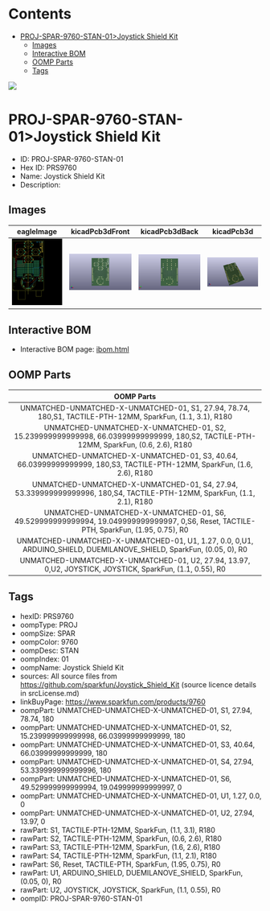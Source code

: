 



Contents
========

* [PROJ-SPAR-9760-STAN-01>Joystick Shield Kit](#proj-spar-9760-stan-01joystick-shield-kit)
	* [Images](#images)
	* [Interactive BOM](#interactive-bom)
	* [OOMP Parts](#oomp-parts)
	* [Tags](#tags)
  
![][im]
# PROJ-SPAR-9760-STAN-01>Joystick Shield Kit

- ID: PROJ-SPAR-9760-STAN-01
- Hex ID: PRS9760
- Name: Joystick Shield Kit
- Description: 

## Images
  
  

|eagleImage|kicadPcb3dFront|kicadPcb3dBack|kicadPcb3d|
| :---: | :---: | :---: | :---: |
|[![eagleImage](eagleImage_140.png)](eagleImage_600.png)|[![kicadPcb3dFront](kicadPcb3dFront_140.png)](kicadPcb3dFront_600.png)|[![kicadPcb3dBack](kicadPcb3dBack_140.png)](kicadPcb3dBack_600.png)|[![kicadPcb3d](kicadPcb3d_140.png)](kicadPcb3d_600.png)|

## Interactive BOM

- Interactive BOM page: [ibom.html](kicad/bom/ibom.html)

## OOMP Parts
  

|OOMP Parts|
| :---: |
|UNMATCHED-UNMATCHED-X-UNMATCHED-01, S1, 27.94, 78.74, 180,S1, TACTILE-PTH-12MM, SparkFun, (1.1, 3.1), R180|
|UNMATCHED-UNMATCHED-X-UNMATCHED-01, S2, 15.239999999999998, 66.03999999999999, 180,S2, TACTILE-PTH-12MM, SparkFun, (0.6, 2.6), R180|
|UNMATCHED-UNMATCHED-X-UNMATCHED-01, S3, 40.64, 66.03999999999999, 180,S3, TACTILE-PTH-12MM, SparkFun, (1.6, 2.6), R180|
|UNMATCHED-UNMATCHED-X-UNMATCHED-01, S4, 27.94, 53.339999999999996, 180,S4, TACTILE-PTH-12MM, SparkFun, (1.1, 2.1), R180|
|UNMATCHED-UNMATCHED-X-UNMATCHED-01, S6, 49.529999999999994, 19.049999999999997, 0,S6, Reset, TACTILE-PTH, SparkFun, (1.95, 0.75), R0|
|UNMATCHED-UNMATCHED-X-UNMATCHED-01, U1, 1.27, 0.0, 0,U1, ARDUINO_SHIELD, DUEMILANOVE_SHIELD, SparkFun, (0.05, 0), R0|
|UNMATCHED-UNMATCHED-X-UNMATCHED-01, U2, 27.94, 13.97, 0,U2, JOYSTICK, JOYSTICK, SparkFun, (1.1, 0.55), R0|

## Tags

- hexID: PRS9760
- oompType: PROJ
- oompSize: SPAR
- oompColor: 9760
- oompDesc: STAN
- oompIndex: 01
- oompName: Joystick Shield Kit
- sources: All source files from https://github.com/sparkfun/Joystick_Shield_Kit (source licence details in srcLicense.md)
- linkBuyPage: https://www.sparkfun.com/products/9760
- oompPart: UNMATCHED-UNMATCHED-X-UNMATCHED-01, S1, 27.94, 78.74, 180
- oompPart: UNMATCHED-UNMATCHED-X-UNMATCHED-01, S2, 15.239999999999998, 66.03999999999999, 180
- oompPart: UNMATCHED-UNMATCHED-X-UNMATCHED-01, S3, 40.64, 66.03999999999999, 180
- oompPart: UNMATCHED-UNMATCHED-X-UNMATCHED-01, S4, 27.94, 53.339999999999996, 180
- oompPart: UNMATCHED-UNMATCHED-X-UNMATCHED-01, S6, 49.529999999999994, 19.049999999999997, 0
- oompPart: UNMATCHED-UNMATCHED-X-UNMATCHED-01, U1, 1.27, 0.0, 0
- oompPart: UNMATCHED-UNMATCHED-X-UNMATCHED-01, U2, 27.94, 13.97, 0
- rawPart: S1, TACTILE-PTH-12MM, SparkFun, (1.1, 3.1), R180
- rawPart: S2, TACTILE-PTH-12MM, SparkFun, (0.6, 2.6), R180
- rawPart: S3, TACTILE-PTH-12MM, SparkFun, (1.6, 2.6), R180
- rawPart: S4, TACTILE-PTH-12MM, SparkFun, (1.1, 2.1), R180
- rawPart: S6, Reset, TACTILE-PTH, SparkFun, (1.95, 0.75), R0
- rawPart: U1, ARDUINO_SHIELD, DUEMILANOVE_SHIELD, SparkFun, (0.05, 0), R0
- rawPart: U2, JOYSTICK, JOYSTICK, SparkFun, (1.1, 0.55), R0
- oompID: PROJ-SPAR-9760-STAN-01



[im]: kicadPcb3d_450.png

